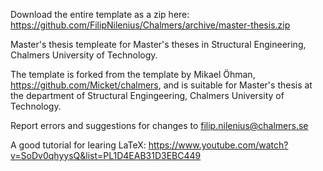 Download the entire template as a zip here: https://github.com/FilipNilenius/Chalmers/archive/master-thesis.zip

Master's thesis templeate for Master's theses in Structural Engineering, Chalmers University of Technology.

The template is forked from the template by Mikael Öhman, https://github.com/Micket/chalmers, and is suitable for Master's thesis at the department of Structural Engingeering, Chalmers University of Technology.

Report errors and suggestions for changes to filip.nilenius@chalmers.se

A good tutorial for learing LaTeX: https://www.youtube.com/watch?v=SoDv0qhyysQ&list=PL1D4EAB31D3EBC449
